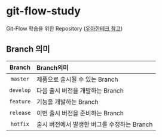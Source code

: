 # git-flow-study
Git-Flow 학습을 위한 Repository ([우아한테크 참고](https://woowabros.github.io/experience/2017/10/30/baemin-mobile-git-branch-strategy.html))

## Branch 의미
Branch | Branch의미
:---:|:---
`master` | 제품으로 출시될 수 있는 Branch 
`develop` | 다음 출시 버전을 개발하는 Branch 
`feature` | 기능을 개발하는 Branch 
`release` | 이번 출시 버전을 준비하는 Branch 
`hotfix` | 출시 버전에서 발생한 버그를 수정하는 Branch 
